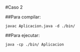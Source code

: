 #Caso 2



##Para compilar:

`javac Aplicacion.java -d ./bin/`

##Para ejecutar:

`java -cp ./bin/ Aplicacion`